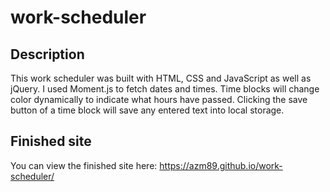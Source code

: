 # work-scheduler

## Description

This work scheduler was built with HTML, CSS and JavaScript as well as jQuery. I used Moment.js to fetch dates and times. Time blocks will change color dynamically to indicate what hours have passed. Clicking the save button of a time block will save any entered text into local storage.

## Finished site

You  can view the finished site here:
https://azm89.github.io/work-scheduler/
